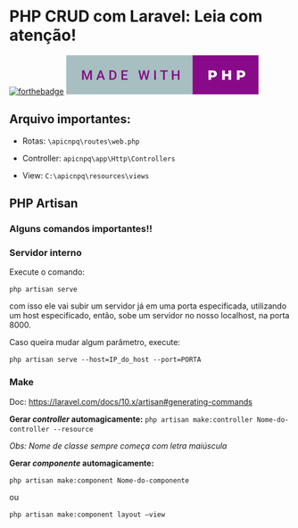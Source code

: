 # PHP CRUD com Laravel: Leia com atenção! 
[![forthebadge](https://forthebadge.com/images/badges/built-with-love.svg)](https://forthebadge.com) [![forthebadge](/made-with-php.svg)](https://forthebadge.com)

## Arquivo importantes: 
* Rotas: ``\apicnpq\routes\web.php`` 

* Controller: ```apicnpq\app\Http\Controllers```

* View: ```C:\apicnpq\resources\views```

## PHP Artisan
### Alguns comandos importantes!!

### Servidor interno

Execute o comando:
```
php artisan serve
```
com isso ele vai subir um servidor já em uma porta especificada, utilizando um host especificado, então, sobe um servidor no nosso localhost, na porta 8000.

Caso queira mudar algum parâmetro, execute:
```
php artisan serve --host=IP_do_host --port=PORTA
```
### Make
Doc: <https://laravel.com/docs/10.x/artisan#generating-commands>

**Gerar *controller* automagicamente:** ```php artisan make:controller Nome-do-controller --resource ```

*Obs: Nome de classe sempre começa com letra maiúscula*

**Gerar *componente* automagicamente:** 
```
php artisan make:component Nome-do-componente 
```
ou 
```
php artisan make:component layout –view
```